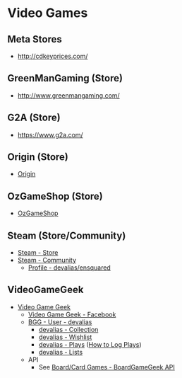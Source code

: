 # Video Games

## Meta Stores

* http://cdkeyprices.com/

## GreenManGaming (Store)

* http://www.greenmangaming.com/

## G2A (Store)

* https://www.g2a.com/

## Origin (Store)

* [Origin](https://www.origin.com/)

## OzGameShop (Store)

* [OzGameShop](http://www.ozgameshop.com/)

## Steam (Store/Community)

* [Steam - Store](http://store.steampowered.com/)
* [Steam - Community](http://steamcommunity.com/)
  * [Profile - devalias/ensquared](http://steamcommunity.com/id/ensquared/)

## VideoGameGeek

* [Video Game Geek](http://www.videogamegeek.com/)
  * [Video Game Geek - Facebook](https://www.facebook.com/pages/VideoGameGeek/138201619526589)
  * [BGG - User - devalias](http://www.videogamegeek.com/user/devalias)
    * [devalias - Collection](http://www.videogamegeek.com/collection/user/devalias)
    * [devalias - Wishlist](http://www.videogamegeek.com/wishlist/devalias)
    * [devalias - Plays](http://www.videogamegeek.com/plays/bymonth/user/devalias/subtype/videogame) ([How to Log Plays](http://boardgamegeek.com/wiki/page/plays))
    * [devalias - Lists](http://www.videogamegeek.com/geeklist/lists/user/devalias)
  * API
    * See [Board/Card Games - BoardGameGeek API](boardgames-cardgames.md)
